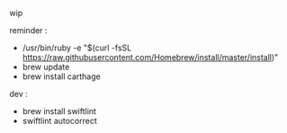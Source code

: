 wip

reminder : 

* /usr/bin/ruby -e "$(curl -fsSL https://raw.githubusercontent.com/Homebrew/install/master/install)"
* brew update
* brew install carthage


dev : 

* brew install swiftlint
* swiftlint autocorrect